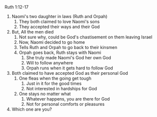 Ruth 1:12-17

1. Naomi's two daughter in laws (Ruth and Orpah)
    1. They both claimed to love Naomi's sons
    2. They accepted their ways and their God
2. But, All the men died
    1. Not sure why, could be God's chastisement on them leaving Israel
    2. Now, Naomi decided to go home
    3. Tells Ruth and Orpah to go back to their kinsmen
    4. Orpah goes back, Ruth stays with Naomi
        1. She truly made Naomi's God her own God
        2. Will to follow anywhere
        3. Orpah runs when it gets hard to follow God
3. Both claimed to have accepted God as their personal God
    1. One fleas when the going get tough
        1. Just in it for the good times
        2. Not interested in hardships for God
    2. One stays no matter what
        1. Whatever happens, you are there for God
        2. Not for personal comforts or pleasures
4. Which one are you?